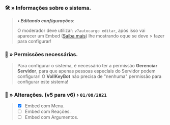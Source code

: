 ### 🛠️ » Informações sobre o sistema.
> **• *Editando configurações***:
> 
> O moderador deve utilizar: `v?autocargo editar`, após isso vai aparecer um Embed ([Saiba mais](https://google.com/)) lhe mostrando oque se deve > fazer para configurar!

### 🔖 » Permissões necessárias.
> Para configurar o sistema, é necessário ter a permissão **Gerenciar Servidor**, para que apenas pessoas especíais do Servidor podem configurar! O **VollKeyBot** não precisa de "nenhuma" permissão para configurar este sistema!


### 📜 » Alterações. (**v5** para **v6**) › `01/08/2021`
> - [x] Embed com Menu.
> - [ ] Embed com Reações.
> - [ ] Embed com Argumentos.